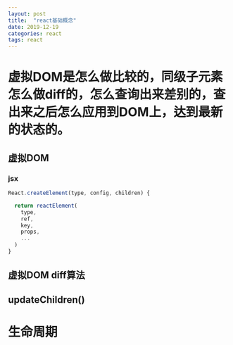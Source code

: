 ```yaml
---
layout: post
title:  "react基础概念"
date: 2019-12-19
categories: react
tags: react
---  
```


# 虚拟DOM是怎么做比较的，同级子元素怎么做diff的，怎么查询出来差别的，查出来之后怎么应用到DOM上，达到最新的状态的。  
## 虚拟DOM  
### jsx  
```javascript  
React.createElement(type, config, children) {

  return reactElement(
    type,
    ref,
    key,
    props,
    ...
  )
}
``` 
## 虚拟DOM diff算法  
## updateChildren()  
# 生命周期
